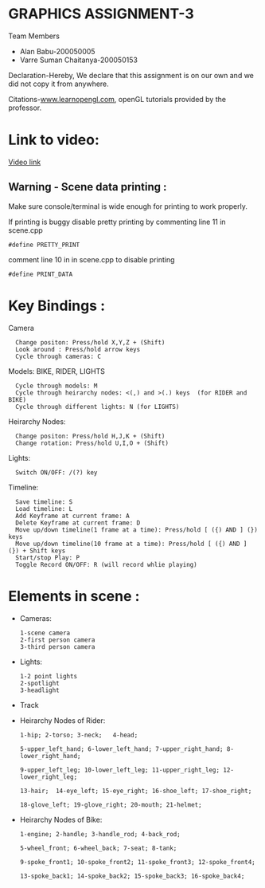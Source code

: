 # GRAPHICS ASSIGNMENT-3

Team Members
  * Alan Babu-200050005
  * Varre Suman Chaitanya-200050153

Declaration-Hereby, We declare that this assignment is on our own and we did not copy it from anywhere.

Citations-www.learnopengl.com, openGL tutorials provided by the professor.

# Link to video:

[Video link](https://youtu.be/YqYhguLE-cY)

## Warning - Scene data printing :
      
Make sure console/terminal is wide enough for printing to work properly.

If printing is buggy disable pretty printing by commenting line 11 in scene.cpp 

```#define PRETTY_PRINT```

comment line 10 in in scene.cpp to disable printing

```#define PRINT_DATA```


# Key Bindings :

Camera

      Change positon: Press/hold X,Y,Z + (Shift)
      Look around : Press/hold arrow keys
      Cycle through cameras: C 

Models: BIKE, RIDER, LIGHTS

      Cycle through models: M
      Cycle through heirarchy nodes: <(,) and >(.) keys  (for RIDER and BIKE)
      Cycle through different lights: N (for LIGHTS)

Heirarchy Nodes: 

      Change positon: Press/hold H,J,K + (Shift)
      Change rotation: Press/hold U,I,O + (Shift)

Lights:

      Switch ON/OFF: /(?) key

Timeline:

      Save timeline: S
      Load timeline: L
      Add Keyframe at current frame: A 
      Delete Keyframe at current frame: D 
      Move up/down timeline(1 frame at a time): Press/hold [ ({) AND ] (}) keys
      Move up/down timeline(10 frame at a time): Press/hold [ ({) AND ] (}) + Shift keys
      Start/stop Play: P
      Toggle Record ON/OFF: R (will record whlie playing)


# Elements in scene :


* Cameras:

      1-scene camera
      2-first person camera
      3-third person camera

* Lights:

      1-2 point lights
      2-spotlight
      3-headlight 

* Track

* Heirarchy Nodes of Rider:

      1-hip; 2-torso; 3-neck;	4-head;

      5-upper_left_hand; 6-lower_left_hand; 7-upper_right_hand; 8-lower_right_hand; 

      9-upper_left_leg; 10-lower_left_leg; 11-upper_right_leg; 12-lower_right_leg;

      13-hair;  14-eye_left; 15-eye_right; 16-shoe_left; 17-shoe_right;

      18-glove_left; 19-glove_right; 20-mouth; 21-helmet;

* Heirarchy Nodes of Bike:

      1-engine; 2-handle; 3-handle_rod; 4-back_rod;

      5-wheel_front; 6-wheel_back; 7-seat; 8-tank;

      9-spoke_front1; 10-spoke_front2; 11-spoke_front3; 12-spoke_front4;

      13-spoke_back1; 14-spoke_back2; 15-spoke_back3; 16-spoke_back4;
